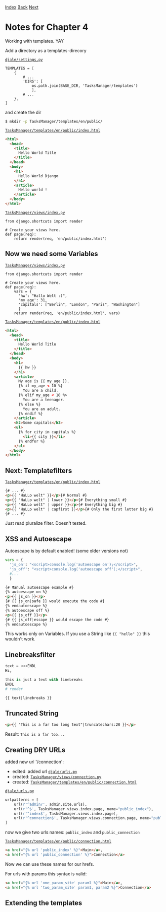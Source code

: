 [Index](README.md)
[Back](003-notes.md)
[Next](#)

# Notes for Chapter 4

Working with templates. YAY

Add a directory as a templates-direcory

[`djale/settings.py`](djale/settings.py)
```python3
TEMPLATES = [
    {
        # ...
        'DIRS': [
            os.path.join(BASE_DIR, 'TasksManager/templates')
            ],
        # ...
    },
]
```

and create the dir

```bash
$ mkdir -p TasksManager/templates/en/public/
```

[`TasksManager/templates/en/public/index.html`](TasksManager/templates/en/public/index.html)
```HTML
<html>
  <head>
    <title>
      Hello World Title
    </title>
  </head>
  <body>
    <h1>
      Hello World Django
    </h1>
    <article>
      Hello world !
    </article>
  </body>
</html>
```

[`TasksManager/views/index.py`](TasksManager/views/index.py)
```python3
from django.shortcuts import render

# Create your views here.
def page(req):
    return render(req, 'en/public/index.html')
```

## Now we need some Variables

[`TasksManager/views/index.py`](TasksManager/views/index.py)
```python3
from django.shortcuts import render

# Create your views here.
def page(req):
    vars = {
      'hw': "Hallo Welt :)",
      'my_age': 31,
      'capitals': ["Berlin", "London", "Paris", "Washington"]
      }
    return render(req, 'en/public/index.html', vars)
```

[`TasksManager/templates/en/public/index.html`](TasksManager/templates/en/public/index.html)
```HTML
<html>
  <head>
    <title>
      Hello World Title
    </title>
  </head>
  <body>
    <h1>
      {{ hw }}
    </h1>
    <article>
      My age is {{ my_age }}.
      {% if my_age < 10 %}
        You are a child.
      {% elif my_age < 18 %>
        You are a teenager.
      {% else %}
        You are an adult.
      {% endif %}
    </article>
    <h2>Some capitals</h2>
    <ul>
      {% for city in capitals %}
        <li>{{ city }}</li>
      {% endfor %}
    </ul>
  </body>
</html>
```

## Next: Templatefilters

[`TasksManager/templates/en/public/index.html`](TasksManager/templates/en/public/index.html)
```HTML
{# ... #}
<p>{{ "HaLLo welt" }}</p>{# Normal #}
<p>{{ "HaLLo welt" | lower }}</p>{# Everything small #}
<p>{{ "HaLLo welt" | upper }}</p>{# Everything big #}
<p>{{ "HaLLo welt" | capfirst }}</p>{# Only the first letter big #}
{# ... #}
```

Just read pluralize filter. Doesn't tested.

## XSS and Autoescape

Autoescape is by default enabled! (some older versions not)

```Python
vars = {
  'js_on': "<script>console.log('autoescape on');</script>",
  'js_off': "<script>console.log('autoescape off');</script>",
  #...
  }
```

```HTML
{# Manual autoescape example #}
{% autoescape on %}
<p>{{ js_on }}</p>
{# {{ js_on|safe }} would execute the code #}
{% endautoescape %}
{% autoescape off %}
<p>{{ js_off }}</p>
{# {{ js_off|escape }} would escape the code #}
{% endautoescape %}
```

This works only on Variables. If you use a String like `{{ "hello" }}` this wouldn't work.

## Linebreaksfilter

```Python
text = <<<ENDL
Hi,

this is just a text with linebreaks
ENDL
# render
```

```HTML
{{ text|linebreaks }}
```

## Truncated String

```HTML
<p>{{ "This is a far too long text"|truncatechars:20 }}</p>
```
Result: `This is a far too...`

## Creating DRY URLs

added new url '/connection':

* edited: added url [`djale/urls.py`](djale/urls.py)
* created: [`TasksManager/views/connection.py`](TasksManager/views/connection.py)
* created: [`TasksManager/templates/en/public/connection.html`](TasksManager/templates/en/public/connection.html)

[`djale/urls.py`](djale/urls.py)
```Python
urlpatterns = [
    url(r'^admin/', admin.site.urls),
    url(r'^$', TasksManager.views.index.page, name="public_index"),
    url(r'^index$', TasksManager.views.index.page),
    url(r'^connection$', TasksManager.views.connection.page, name="public_connection"),
]
```

now we give two urls names: `public_index` and `public_connection`


[`TasksManager/templates/en/public/connection.html`](TasksManager/templates/en/public/connection.html)
```Html
<a href="{% url 'public_index' %}">Main</a>,
<a href="{% url 'public_connection' %}">Connection</a>
```

Now we can use these names for our hrefs.

For urls with params this syntax is valid:

```Html
<a href="{% url 'one_param_site' param1 %}">Main</a>,
<a href="{% url 'two_param_site' param1, param2 %}">Connection</a>
```

## Extending the templates
